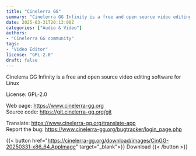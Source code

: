 ```yaml
---
title: "Cinelerra GG"
summary: "Cinelerra GG Infinity is a free and open source video editing software for Linux"
date: 2025-03-31T20:13:00Z
categories: ["Audio & Video"]
authors:
- "Cinelerra GG community"
tags: 
- "Video Editor"
license: "GPL-2.0"
draft: false
---
```


Cinelerra GG Infinity is a free and open source video editing software for Linux

License: GPL-2.0

Web page: <https://www.cinelerra-gg.org>  
Source code: <https://git.cinelerra-gg.org/git>

Translate: <https://www.cinelerra-gg.org/translate-app>  
Report the bug: <https://www.cinelerra-gg.org/bugtracker/login_page.php>  

{{< button href="https://cinelerra-gg.org/download/images/CinGG-20250331-x86_64.AppImage" target="_blank">}}
Download
{{< /button >}}